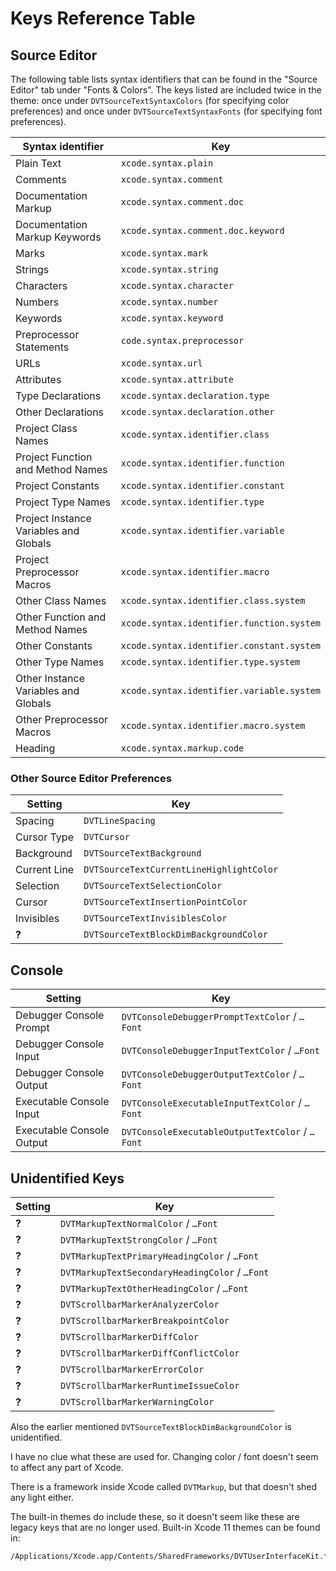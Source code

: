 # Keys Reference Table

## Source Editor

The following table lists syntax identifiers that can be found in the "Source Editor" tab under "Fonts & Colors". The keys listed are included twice in the theme: once under `DVTSourceTextSyntaxColors` (for specifying color preferences) and once under `DVTSourceTextSyntaxFonts` (for specifying font preferences).

|Syntax identifier|Key|
|---|---|
|Plain Text|`xcode.syntax.plain`|
|Comments|`xcode.syntax.comment`|
|Documentation Markup|`xcode.syntax.comment.doc`|
|Documentation Markup Keywords|`xcode.syntax.comment.doc.keyword`|
|Marks|`xcode.syntax.mark`|
|Strings|`xcode.syntax.string`|
|Characters|`xcode.syntax.character`|
|Numbers|`xcode.syntax.number`|
|Keywords|`xcode.syntax.keyword`|
|Preprocessor Statements|`code.syntax.preprocessor`|
|URLs|`xcode.syntax.url`|
|Attributes|`xcode.syntax.attribute`|
|Type Declarations|`xcode.syntax.declaration.type`|
|Other Declarations|`xcode.syntax.declaration.other`|
|Project Class Names|`xcode.syntax.identifier.class`|
|Project Function and Method Names|`xcode.syntax.identifier.function`|
|Project Constants|`xcode.syntax.identifier.constant`|
|Project Type Names|`xcode.syntax.identifier.type`|
|Project Instance Variables and Globals|`xcode.syntax.identifier.variable`|
|Project Preprocessor Macros|`xcode.syntax.identifier.macro`|
|Other Class Names|`xcode.syntax.identifier.class.system`|
|Other Function and Method Names|`xcode.syntax.identifier.function.system`|
|Other Constants|`xcode.syntax.identifier.constant.system`|
|Other Type Names|`xcode.syntax.identifier.type.system`|
|Other Instance Variables and Globals|`xcode.syntax.identifier.variable.system`|
|Other Preprocessor Macros|`xcode.syntax.identifier.macro.system`|
|Heading|`xcode.syntax.markup.code`|

### Other Source Editor Preferences

|Setting|Key|
|---|---|
|Spacing|`DVTLineSpacing`|
|Cursor Type|`DVTCursor`|
|Background|`DVTSourceTextBackground`|
|Current Line|`DVTSourceTextCurrentLineHighlightColor`|
|Selection|`DVTSourceTextSelectionColor`|
|Cursor|`DVTSourceTextInsertionPointColor`|
|Invisibles|`DVTSourceTextInvisiblesColor`|
|**?**|`DVTSourceTextBlockDimBackgroundColor`|

## Console

|Setting|Key|
|---|---|
|Debugger Console Prompt|`DVTConsoleDebuggerPromptTextColor` / `…Font`|
|Debugger Console Input|`DVTConsoleDebuggerInputTextColor` / `…Font`|
|Debugger Console Output|`DVTConsoleDebuggerOutputTextColor` / `…Font`|
|Executable Console Input|`DVTConsoleExecutableInputTextColor` / `…Font`|
|Executable Console Output|`DVTConsoleExecutableOutputTextColor` / `…Font`|

## Unidentified Keys

|Setting|Key|
|---|---|
|**?**|`DVTMarkupTextNormalColor` / `…Font`|
|**?**|`DVTMarkupTextStrongColor` / `…Font`|
|**?**|`DVTMarkupTextPrimaryHeadingColor` / `…Font`|
|**?**|`DVTMarkupTextSecondaryHeadingColor` / `…Font`|
|**?**|`DVTMarkupTextOtherHeadingColor` / `…Font`|
|**?**|`DVTScrollbarMarkerAnalyzerColor`|
|**?**|`DVTScrollbarMarkerBreakpointColor`|
|**?**|`DVTScrollbarMarkerDiffColor`|
|**?**|`DVTScrollbarMarkerDiffConflictColor`|
|**?**|`DVTScrollbarMarkerErrorColor`|
|**?**|`DVTScrollbarMarkerRuntimeIssueColor`|
|**?**|`DVTScrollbarMarkerWarningColor`|

Also the earlier mentioned `DVTSourceTextBlockDimBackgroundColor` is unidentified.

I have no clue what these are used for. Changing color / font doesn't seem to affect any part of Xcode.

There is a framework inside Xcode called `DVTMarkup`, but that doesn't shed any light either.

The built-in themes do include these, so it doesn't seem like these are legacy keys that are no longer used. Built-in Xcode 11 themes can be found in:

```
/Applications/Xcode.app/Contents/SharedFrameworks/DVTUserInterfaceKit.framework/Versions/A/Resources/FontAndColorThemes
```







